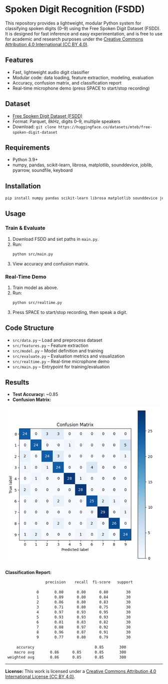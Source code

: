 

# Spoken Digit Recognition (FSDD)

This repository provides a lightweight, modular Python system for classifying spoken digits (0–9) using the Free Spoken Digit Dataset (FSDD). It is designed for fast inference and easy experimentation, and is free to use for academic and research purposes under the [Creative Commons Attribution 4.0 International (CC BY 4.0)](https://creativecommons.org/licenses/by/4.0/).

## Features
- Fast, lightweight audio digit classifier
- Modular code: data loading, feature extraction, modeling, evaluation
- Accuracy, confusion matrix, and classification report
- Real-time microphone demo (press SPACE to start/stop recording)

## Dataset
- [Free Spoken Digit Dataset (FSDD)](https://huggingface.co/datasets/mteb/free-spoken-digit-dataset)
- Format: Parquet, 8kHz, digits 0–9, multiple speakers
- Download: `git clone https://huggingface.co/datasets/mteb/free-spoken-digit-dataset`

## Requirements
- Python 3.9+
- numpy, pandas, scikit-learn, librosa, matplotlib, sounddevice, joblib, pyarrow, soundfile, keyboard

## Installation
```bash
pip install numpy pandas scikit-learn librosa matplotlib sounddevice joblib pyarrow soundfile keyboard
```

## Usage
### Train & Evaluate
1. Download FSDD and set paths in `main.py`.
2. Run:
	```bash
	python src/main.py
	```
3. View accuracy and confusion matrix.

### Real-Time Demo
1. Train model as above.
2. Run:
	```bash
	python src/realtime.py
	```
3. Press SPACE to start/stop recording, then speak a digit.

## Code Structure
- `src/data.py` – Load and preprocess dataset
- `src/features.py` – Feature extraction
- `src/model.py` – Model definition and training
- `src/evaluate.py` – Evaluation metrics and visualization
- `src/realtime.py` – Real-time microphone demo
- `src/main.py` – Entrypoint for training/evaluation

## Results
- **Test Accuracy:** ~0.85
- **Confusion Matrix:**

![Confusion Matrix](confusion_matrix.png)


**Classification Report:**
```
				  precision    recall  f1-score   support

			  0       0.80      0.80      0.80        30
			  1       0.89      0.80      0.84        30
			  2       0.86      0.80      0.83        30
			  3       0.71      0.80      0.75        30
			  4       0.97      0.93      0.95        30
			  5       0.93      0.93      0.93        30
			  6       0.81      0.83      0.82        30
			  7       0.88      0.97      0.92        30
			  8       0.96      0.87      0.91        30
			  9       0.77      0.80      0.79        30

	 accuracy                           0.85       300
	macro avg       0.86      0.85      0.85       300
 weighted avg       0.86      0.85      0.85       300
```

---
**License:**
This work is licensed under a [Creative Commons Attribution 4.0 International License (CC BY 4.0)](https://creativecommons.org/licenses/by/4.0/).
